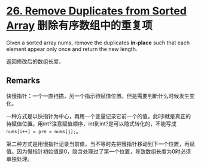 # [26. Remove Duplicates from Sorted Array](https://leetcode.com/problems/remove-duplicates-from-sorted-array/) 删除有序数组中的重复项

Given a sorted array nums, remove the duplicates **in-place** such that each element appear only once and return the new length.

返回修改后的数组长度。

## Remarks

快慢指针：一个一直扫描，另一个指示待赋值位置。但是需要判断什么时候发生变化。

一种方式是以快指针为中心，再用一个变量记录它前一个的值。此时i就是真正的待赋值位置。用int?注意赋值顺序，int到int?是可以隐式转化的，不能写成`nums[i++] = pre = nums[j];`。

第二种方式是用慢指针记录当前值，当不等时先把慢指针移动到下一个位置，再赋值。因为慢指针初始值是0，隐含处理过了第一个位置，导致数组长度为0时必须单独处理。
